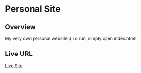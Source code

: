 # Personal Site
## Overview 
My very own personal website :) 
To run, simply open index.html! 
## Live URL 
[Live Site](https://stephanycasillas10.github.io/)
